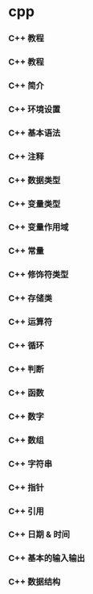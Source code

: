 # cpp

### C++ 教程
### C++ 教程
### C++ 简介
### C++ 环境设置
### C++ 基本语法
### C++ 注释
### C++ 数据类型
### C++ 变量类型
### C++ 变量作用域
### C++ 常量
### C++ 修饰符类型
### C++ 存储类
### C++ 运算符
### C++ 循环
### C++ 判断
### C++ 函数
### C++ 数字
### C++ 数组
### C++ 字符串
### C++ 指针
### C++ 引用
### C++ 日期 & 时间
### C++ 基本的输入输出
### C++ 数据结构
